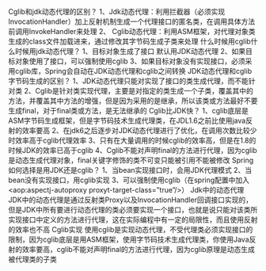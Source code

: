Cglib和jdk动态代理的区别？
1、Jdk动态代理：利用拦截器（必须实现InvocationHandler）加上反射机制生成一个代理接口的匿名类，在调用具体方法前调用InvokeHandler来处理
2、 Cglib动态代理：利用ASM框架，对代理对象类生成的class文件加载进来，通过修改其字节码生成子类来处理
什么时候用cglib什么时候用jdk动态代理？
1、目标对象生成了接口 默认用JDK动态代理
2、如果目标对象使用了接口，可以强制使用cglib
3、如果目标对象没有实现接口，必须采用cglib库，Spring会自动在JDK动态代理和cglib之间转换
JDK动态代理和cglib字节码生成的区别？
1、JDK动态代理只能对实现了接口的类生成代理，而不能针对类
2、Cglib是针对类实现代理，主要是对指定的类生成一个子类，覆盖其中的方法，并覆盖其中方法的增强，但是因为采用的是继承，所以该类或方法最好不要生成final，对于final类或方法，是无法继承的
 Cglib比JDK快？
1、cglib底层是ASM字节码生成框架，但是字节码技术生成代理类，在JDL1.6之前比使用java反射的效率要高
2、在jdk6之后逐步对JDK动态代理进行了优化，在调用次数比较少时效率高于cglib代理效率
3、只有在大量调用的时候cglib的效率高，但是在1.8的时候JDK的效率已高于cglib
4、Cglib不能对声明final的方法进行代理，因为cglib是动态生成代理对象，final关键字修饰的类不可变只能被引用不能被修改
Spring如何选择是用JDK还是cglib？
1、当bean实现接口时，会用JDK代理模式
2、当bean没有实现接口，用cglib实现
3、可以强制使用cglib（在spring配置中加入<aop:aspectj-autoproxy proxyt-target-class=”true”/>）
 Jdk中的动态代理
JDK中的动态代理是通过反射类Proxy以及InvocationHandler回调接口实现的，但是JDK中所有要进行动态代理的类必须要实现一个接口，也就是说只能对该类所实现接口中定义的方法进行代理，这在实际编程中有一定的局限性，而且使用反射的效率也不高
 Cglib实现
使用cglib是实现动态代理，不受代理类必须实现接口的限制，因为cglib底层是用ASM框架，使用字节码技术生成代理类，你使用Java反射的效率要高，cglib不能对声明final的方法进行代理，因为cglib原理是动态生成被代理类的子类